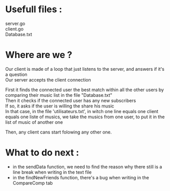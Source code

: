 
# Usefull files : 
server.go    
client.go  
Database.txt

  
# Where are we ? 
Our client is made of a loop that just listens to the server, and answers if it's a question  
Our server accepts the client connection  

First it finds the connected user the best match within all the other users by comparing their music list in the file "Database.txt"  
Then it checks if the connected user has any new subscribers  
If so, it asks if the user is willing the share his music  
In that case, in the file 'utilisateurs.txt', in witch one line equals one client equals one liste of musics, we take the musics from one user, to put it in the list of music of another one   

Then, any client cans start folowing any other one.  
  
# What to do next :
- in the sendData function, we need to find the reason why there still is a line break when writing in the text file  
- in the findNewFriends function, there's a bug when writing in the CompareComp tab  
